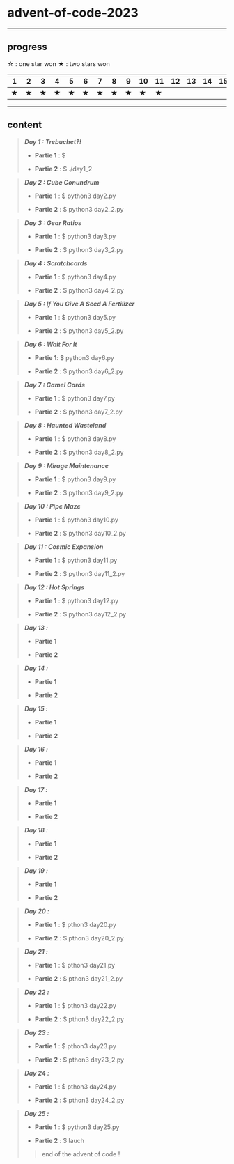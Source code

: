 # advent-of-code-2023

---

## progress

☆ : one star won
★ : two stars won

|1|2|3|4|5|6|7|8|9|10|11|12|13|14|15|16|17|18|19|20|21|22|23|24|25|
|---|---|---|---|---|---|---|---|---|---|---|---|---|---|---|---|---|---|---|---|---|---|---|---|---|
|★|★|★|★|★|★|★|★|★|★|★||||||||★|★|★|★|★|★|☆|

---

## content

>
> ***Day 1 : Trebuchet?!***
>
>- **Partie 1** : $
>>
>>
>
>- **Partie 2** : $ ./day1_2
>>
>>
>>
>
<!--  -->
>
> ***Day 2 : Cube Conundrum***
>
>- **Partie 1** : $ python3 day2.py
>>
>>
>
>- **Partie 2** : $ python3 day2_2.py
>>
>>
>
<!--  -->
>
> ***Day 3 : Gear Ratios***
>
>- **Partie 1** : $ python3 day3.py
>>
>>
>
>- **Partie 2** : $ python3 day3_2.py
>>
>>
>
<!--  -->
>
> ***Day 4 : Scratchcards***
>
>- **Partie 1** : $ python3 day4.py
>>
>>
>
>- **Partie 2** : $ python3 day4_2.py
>>
>>
>
<!--  -->
>
> ***Day 5 : If You Give A Seed A Fertilizer***
>
>- **Partie 1** : $ python3 day5.py
>>
>>
>
>- **Partie 2** : $ python3 day5_2.py
>>
>>
>
<!-- -->
>
> ***Day 6 : Wait For It***
>
>- **Partie 1**: $ python3 day6.py
>>
>>
>
>- **Partie 2** : $ python3 day6_2.py
>>
>>
>
<!--  -->
>
> ***Day 7 : Camel Cards***
>
>- **Partie 1** : $ python3 day7.py
>>
>>
>
>- **Partie 2** : $ python3 day7_2.py
>>
>>
>
<!--  -->
>
> ***Day 8 : Haunted Wasteland***
>
>- **Partie 1** : $ python3 day8.py
>>
>>
>
>- **Partie 2** : $ python3 day8_2.py
>>
>>
>
<!--  -->
>
> ***Day 9 : Mirage Maintenance***
>
>- **Partie 1** : $ python3 day9.py
>>
>>
>
>- **Partie 2** : $ python3 day9_2.py
>>
>>
>
<!--  -->
>
> ***Day 10 : Pipe Maze***
>
>- **Partie 1** : $ python3 day10.py
>>
>>
>
>- **Partie 2** : $ python3 day10_2.py
>>
>>
>
<!--  -->
>
> ***Day 11 : Cosmic Expansion***
>
>- **Partie 1** : $ python3 day11.py
>>
>>
>
>- **Partie 2** : $ python3 day11_2.py
>>
>>
>
<!--  -->
>
> ***Day 12 : Hot Springs***
>
>- **Partie 1** : $ python3 day12.py
>>
>>
>
>- **Partie 2** : $ python3 day12_2.py
>>
>>
>
<!--  -->
>
> ***Day 13 :***
>
>- **Partie 1**
>>
>>
>
>- **Partie 2**
>>
>>
>
<!--  -->
>
> ***Day 14 :***
>
>- **Partie 1**
>>
>>
>
>- **Partie 2**
>>
>>
>
<!--  -->
>
> ***Day 15 :***
>
>- **Partie 1**
>>
>>
>
>- **Partie 2**
>>
>>
>
<!--  -->
>
> ***Day 16 :***
>
>- **Partie 1**
>>
>>
>
>- **Partie 2**
>>
>>
>
<!--  -->
>
> ***Day 17 :***
>
>- **Partie 1**
>>
>>
>
>- **Partie 2**
>>
>>
>
<!--  -->
>
> ***Day 18 :***
>
>- **Partie 1**
>>
>>
>
>- **Partie 2**
>>
>>
>
<!--  -->
>
> ***Day 19 :***
>
>- **Partie 1**
>>
>>
>
>- **Partie 2**
>>
>>
>
<!--  -->
>
> ***Day 20 :***
>
>- **Partie 1** : $ pthon3 day20.py
>>
>>
>
>- **Partie 2** : $ pthon3 day20_2.py
>>
>>
>
<!--  -->
>
> ***Day 21 :***
>
>- **Partie 1** : $ pthon3 day21.py
>>
>>
>
>- **Partie 2** : $ pthon3 day21_2.py
>>
>>
>
<!--  -->
>
> ***Day 22 :***
>
>- **Partie 1** : $ pthon3 day22.py
>>
>>
>
>- **Partie 2** : $ pthon3 day22_2.py
>>
>>
>
<!--  -->
>
> ***Day 23 :***
>
>- **Partie 1** : $ pthon3 day23.py
>>
>>
>
>- **Partie 2** : $ pthon3 day23_2.py
>>
>>
>
<!--  -->
>
> ***Day 24 :***
>
>- **Partie 1** : $ pthon3 day24.py
>>
>>
>
>- **Partie 2** : $ pthon3 day24_2.py
>>
>>
>
<!--  -->
>
> ***Day 25 :***
>
>- **Partie 1** : $ python3 day25.py
>>
>>
>
>- **Partie 2** : $ lauch
>>
>> end of the advent of code !
>